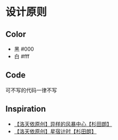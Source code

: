 # 设计原则

## Color

- 黑 #000
- 白 #fff

## Code

可不写的代码一律不写

## Inspiration

- [【洛天依原创】异样的风暴中心【杉田朗】](https://www.bilibili.com/video/av4018008)
- [【洛天依原创】星宿计时【杉田朗】](https://www.bilibili.com/video/av7036967)
